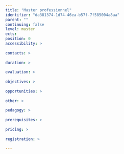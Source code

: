 ```yaml
---
title: "Master professionnel"
identifier: "da381374-1d74-46ea-b57f-7f585004a8aa"
parent: ""
continuing: false
level: master
ects: 
position: 0
accessibility: >
   
contacts: >
   
duration: >
   
evaluation: >
   
objectives: >
   
opportunities: >
   
other: >
   
pedagogy: >
   
prerequisites: >
   
pricing: >
   
registration: >
   
---
```


